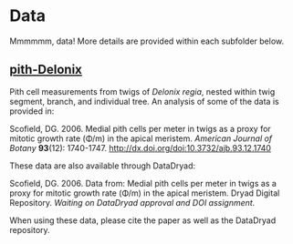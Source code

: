 Data
====

Mmmmmm, data!  More details are provided within each subfolder below.

[pith-Delonix](https://github.com/douglasgscofield/data/tree/master/pith-Delonix)
---------------------

Pith cell measurements from twigs of *Delonix regia*, nested within twig segment, branch, and individual tree.  An analysis of some of the data is provided in:


Scofield, DG. 2006. Medial pith cells per meter in twigs as a proxy for mitotic growth rate (&Phi;/m) in the apical meristem. *American Journal of Botany* **93**(12): 1740-1747. <http://dx.doi.org/doi:10.3732/ajb.93.12.1740>

These data are also available through DataDryad:

Scofield, DG.  2006. Data from: Medial pith cells per meter in twigs as a proxy for mitotic growth rate (&Phi;/m) in the apical meristem.  Dryad Digital Repository.  *Waiting on DataDryad approval and DOI assignment.*

When using these data, please cite the paper as well as the DataDryad repository.
